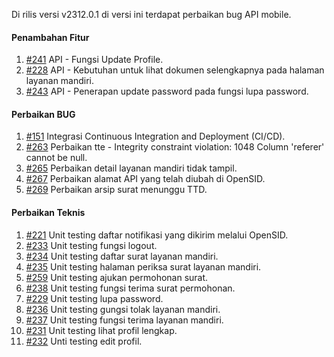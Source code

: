 Di rilis versi v2312.0.1 di versi ini terdapat perbaikan bug API mobile.

#### Penambahan Fitur

1. [#241](https://github.com/OpenSID/opensid-api/issues/241) API - Fungsi Update Profile.
2. [#228](https://github.com/OpenSID/opensid-api/issues/228) API - Kebutuhan untuk lihat dokumen selengkapnya pada halaman layanan mandiri.
3. [#243](https://github.com/OpenSID/opensid-api/issues/243) API - Penerapan update password pada fungsi lupa password.

#### Perbaikan BUG

1. [#151](https://github.com/OpenSID/opensid-api/issues/151) Integrasi Continuous Integration and Deployment (CI/CD).
2. [#263](https://github.com/OpenSID/opensid-api/issues/263) Perbaikan tte - Integrity constraint violation: 1048 Column 'referer' cannot be null.
3. [#265](https://github.com/OpenSID/opensid-api/issues/265) Perbaikan detail layanan mandiri tidak tampil.
4. [#267](https://github.com/OpenSID/opensid-api/issues/267) Perbaikan alamat API yang telah diubah di OpenSID.
5. [#269](https://github.com/OpenSID/opensid-api/issues/269) Perbaikan arsip surat menunggu TTD.
 
#### Perbaikan Teknis

1. [#221](https://github.com/OpenSID/opensid-api/issues/221) Unit testing daftar notifikasi yang dikirim melalui OpenSID.
2. [#233](https://github.com/OpenSID/opensid-api/issues/233) Unit testing fungsi logout.
3. [#234](https://github.com/OpenSID/opensid-api/issues/234) Unit testing daftar surat layanan mandiri.
4. [#235](https://github.com/OpenSID/opensid-api/issues/235) Unit testing halaman periksa surat layanan mandiri.
5. [#259](https://github.com/OpenSID/opensid-api/issues/259) Unit testing ajukan permohonan surat.
6. [#238](https://github.com/OpenSID/opensid-api/issues/238) Unit testing fungsi terima surat permohonan.
7. [#229](https://github.com/OpenSID/opensid-api/issues/229) Unit testing lupa password.
8. [#236](https://github.com/OpenSID/opensid-api/issues/236) Unit testing gungsi tolak layanan mandiri.
9. [#237](https://github.com/OpenSID/opensid-api/issues/237) Unit testing fungsi terima layanan mandiri.
10. [#231](https://github.com/OpenSID/opensid-api/issues/231) Unit testing lihat profil lengkap.
11. [#232](https://github.com/OpenSID/opensid-api/issues/232) Unti testing edit profil.
